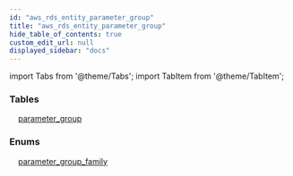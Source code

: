 ```yaml
---
id: "aws_rds_entity_parameter_group"
title: "aws_rds_entity_parameter_group"
hide_table_of_contents: true
custom_edit_url: null
displayed_sidebar: "docs"
---
```


import Tabs from '@theme/Tabs';
import TabItem from '@theme/TabItem';

<Tabs>
  <TabItem value="Components" label="Components" default>

### Tables

    [parameter_group](../../aws/tables/aws_rds_entity_parameter_group.ParameterGroup)

### Enums
    [parameter_group_family](../../aws/enums/aws_rds_entity_parameter_group.ParameterGroupFamily)

</TabItem>
  <TabItem value="Code examples" label="Code examples">

</TabItem>
</Tabs>

